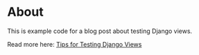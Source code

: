 # About

This is example code for a blog post about testing Django views.

Read more here: [Tips for Testing Django Views](http://concisecoder.io/2019/03/16/tips-for-testing-django-views/)
